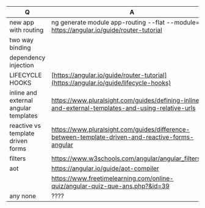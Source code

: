 | Q | A |
| --- | --- |
| new app with routing | ng generate module app-routing --flat --module=app https://angular.io/guide/router-tutorial |
| two way binding | |
| dependency injection | |
|LIFECYCLE HOOKS | [https://angular.io/guide/router-tutorial](https://angular.io/guide/lifecycle-hooks) |
| inline and external angular templates | https://www.pluralsight.com/guides/defining-inline-and-external-templates-and-using-relative-urls |
| reactive vs template driven forms | https://www.pluralsight.com/guides/difference-between-template-driven-and-reactive-forms-angular |
| filters | https://www.w3schools.com/angular/angular_filters.asp |
| aot | https://angular.io/guide/aot-compiler |
| | https://www.freetimelearning.com/online-quiz/angular-quiz-que-ans.php?&id=39 |
| any none | ????
